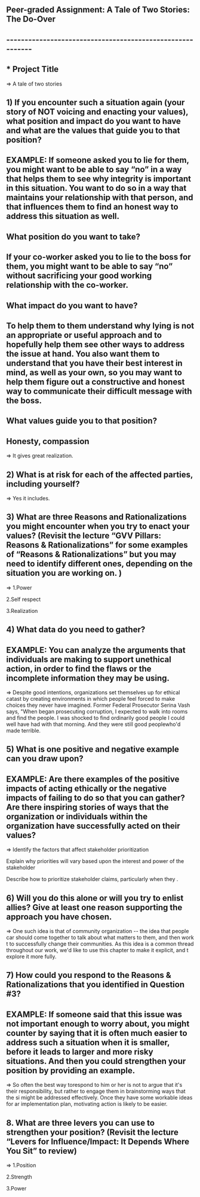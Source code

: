 ## Peer-graded Assignment: A Tale of Two Stories: The Do-Over ##
## ---------------------------------------------------------- ##

## * Project Title ##
=> A tale of two stories

## 1) If you encounter such a situation again (your story of NOT voicing and enacting your values), what position and impact do you want to have and what are the values that guide you to that position? 

## EXAMPLE: If someone asked you to lie for them, you might want to be able to say “no” in a way that helps them to see why integrity is important in this situation. You want to do so in a way that maintains your relationship with that person, and that influences them to find an honest way to address this situation as well.

## What position do you want to take?

## If your co-worker asked you to lie to the boss for them, you might want to be able to say “no” without sacrificing your good working relationship with the co-worker.    

## What impact do you want to have?

## To help them to them understand why lying is not an appropriate or useful approach and to hopefully help them see other ways to address the issue at hand. You also want them to understand that you have their best interest in mind, as well as your own, so you may want to help them figure out a constructive and honest way to communicate their difficult message with the boss.

## What values guide you to that position?

## Honesty, compassion ##


=> It gives great realization. 

## 2) What is at risk for each of the affected parties, including yourself? ##

=> Yes it includes.

## 3)  What are three Reasons and Rationalizations you might encounter when you try to enact your values? (Revisit the lecture “GVV Pillars: Reasons & Rationalizations” for some examples of “Reasons & Rationalizations” but you may need to identify different ones, depending on the situation you are working on. ) ##

=>
1.Power

2.Self respect

3.Realization

## 4) What data do you need to gather?

## EXAMPLE: You can analyze the arguments that individuals are making to support unethical action, in order to find the flaws or the incomplete information they may be using. ##

=>
Despite good intentions, organizations set themselves up for ethical catast by creating environments in which people feel forced to make choices they never have imagined. Former Federal Prosecutor Serina Vash says, "When began prosecuting corruption, I expected to walk into rooms and find the people. I was shocked to find ordinarily good people I could well have had with that morning. And they were still good peoplewho'd made terrible. 

## 5) What is one positive and negative example can you draw upon?

## EXAMPLE: Are there examples of the positive impacts of acting ethically or the negative impacts of failing to do so that you can gather? Are there inspiring stories of ways that the organization or individuals within the organization have successfully acted on their values? ##  

=>
Identify the factors that affect stakeholder prioritization

Explain why priorities will vary based upon the interest and power of the stakeholder

Describe how to prioritize stakeholder claims, particularly when they .

## 6) Will you do this alone or will you try to enlist allies? Give at least one reason supporting the approach you have chosen. ##

=>
One such idea is that of community organization -- the idea that people car should come together to talk about what matters to them, and then work t to successfully change their communities. As this idea is a common thread throughout our work, we'd like to use this chapter to make it explicit, and t explore it more fully.

## 7) How could you respond to the Reasons & Rationalizations that you identified in Question #3? 

## EXAMPLE: If someone said that this issue was not important enough to worry about, you might counter by saying that it is often much easier to address such a situation when it is smaller, before it leads to larger and more risky situations. And then you could strengthen your position by providing an example. ##
 
=>
So often the best way torespond to him or her is not to argue that it's their responsibility, but rather to engage them in brainstorming ways that the si might be addressed effectively. Once they have some workable ideas for ar implementation plan, motivating action is likely to be easier.

## 8.   What are three levers you can use to strengthen your position? (Revisit the lecture “Levers for Influence/Impact: It Depends Where You Sit” to review) ##

=>
1.Position 

2.Strength 

3.Power